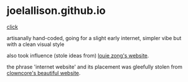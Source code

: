 # joelallison.github.io

[click](https://joelallison.github.io)

artisanally hand-coded, going for a slight early internet, simpler vibe but with a clean visual style

also took influence (stole ideas from) [louie zong's website](https://louiezong.com).

the phrase 'internet website' and its placement was gleefully stolen from [clowncore's beautiful website](https://clowncore.computer).
